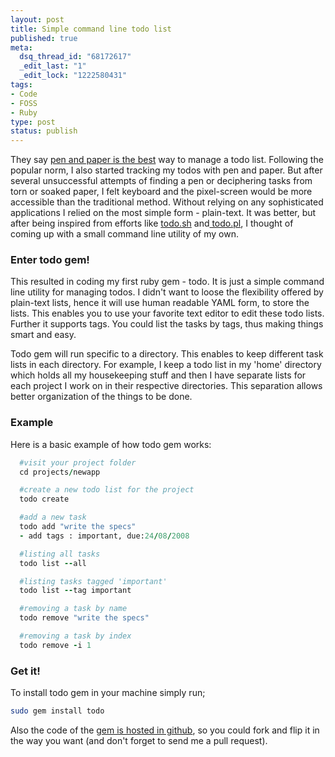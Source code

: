 ```yaml
--- 
layout: post
title: Simple command line todo list
published: true
meta: 
  dsq_thread_id: "68172617"
  _edit_last: "1"
  _edit_lock: "1222580431"
tags: 
- Code
- FOSS
- Ruby
type: post
status: publish
---
```

They say <a href="http://lifehacker.com/software/notag/poll-results--tracking-to-dos-110928.php">pen and paper is the best</a> way to manage a todo list. Following the popular norm, I also started tracking my todos with pen and paper. But after several unsuccessful attempts of finding a pen or deciphering tasks from torn or soaked paper, I felt keyboard and the pixel-screen would be more accessible than the traditional method. Without relying on any sophisticated applications I relied on the most simple form - plain-text. It was better, but after being inspired from efforts like <a href="http://todotxt.com/library/todo.sh/">todo.sh</a> and<a href="bestpractical.typepad.com/worst_impractical/2006/09/todopl_or_how_i.html"> todo.pl</a>, I thought of coming up with a small command line utility of my own.
<h3>Enter todo gem!</h3>
This resulted in coding my first ruby gem - todo. It is just a simple command line utility for managing todos. I didn't want to loose the flexibility offered by plain-text lists, hence it will use human readable YAML form, to store the lists. This enables you to use your favorite text editor to edit these todo lists.
Further it supports tags. You could list the tasks by tags, thus making things smart and easy.

Todo gem will run specific to a directory. This enables to keep different task lists in each directory. For example, I keep a todo list in my 'home' directory which holds all my housekeeping stuff and then I have separate lists for each project I work on in their respective directories. This separation allows better organization of the things to be done.
<h3>Example</h3>
Here is a basic example of how todo gem works:

```ruby
  #visit your project folder
  cd projects/newapp

  #create a new todo list for the project
  todo create

  #add a new task
  todo add "write the specs"
  - add tags : important, due:24/08/2008

  #listing all tasks
  todo list --all

  #listing tasks tagged 'important'
  todo list --tag important

  #removing a task by name
  todo remove "write the specs"

  #removing a task by index
  todo remove -i 1
```

<h3>Get it!</h3>
To install todo gem in your machine simply run;

```bash
sudo gem install todo
```

Also the code of the <a href="http://github.com/laktek/todo">gem is hosted in github</a>, so you could fork and flip it in the way you want (and don't forget to send me a pull request).
